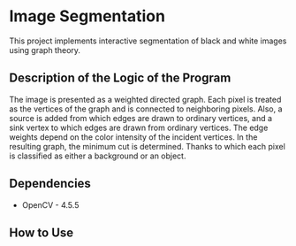 # Image Segmentation
This project implements interactive segmentation of black and white images using graph theory.

## Description of the Logic of the Program
The image is presented as a weighted directed graph. Each pixel is treated as the vertices of the graph and is connected to neighboring pixels. Also, a source is added from which edges are drawn to ordinary vertices, and a sink vertex to which edges are drawn from ordinary vertices. The edge weights depend on the color intensity of the incident vertices. In the resulting graph, the minimum cut is determined. Thanks to which each pixel is classified as either a background or an object.

## Dependencies
- OpenCV - 4.5.5

## How to Use
